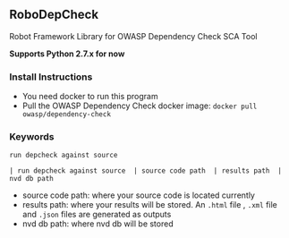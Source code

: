 ## RoboDepCheck
 Robot Framework Library for OWASP Dependency Check SCA Tool


**Supports Python 2.7.x for now**

### Install Instructions
* You need docker to run this program
* Pull the OWASP Dependency Check docker image: `docker pull owasp/dependency-check`


### Keywords

`run depcheck against source`

`| run depcheck against source  | source code path  | results path  | nvd db path`

* source code path: where your source code is located currently
* results path: where your results will be stored. An `.html` file , `.xml` file and  `.json` files are generated as outputs
* nvd db path: where nvd db will be stored